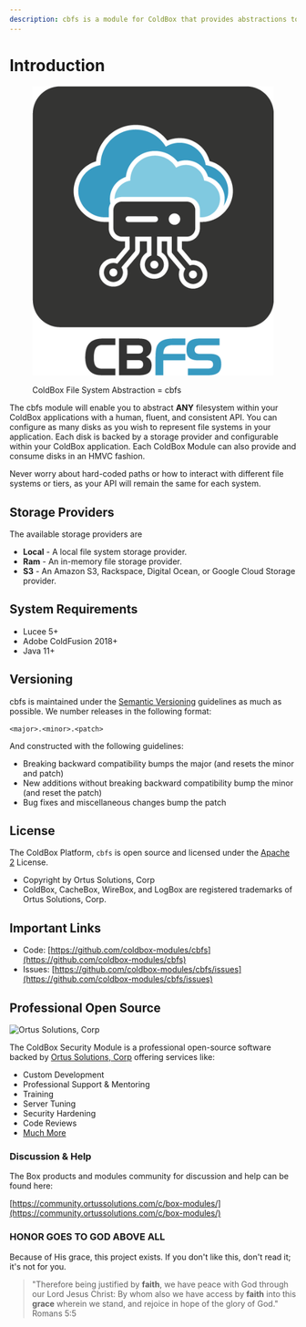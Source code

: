 ```yaml
---
description: cbfs is a module for ColdBox that provides abstractions to any file system.
---
```


# Introduction

<figure><img src=".gitbook/assets/CBFS-M.png" alt=""><figcaption><p>ColdBox File System Abstraction = cbfs</p></figcaption></figure>

The cbfs module will enable you to abstract **ANY** filesystem within your ColdBox applications with a human, fluent, and consistent API. You can configure as many disks as you wish to represent file systems in your application. Each disk is backed by a storage provider and configurable within your ColdBox application. Each ColdBox Module can also provide and consume disks in an HMVC fashion.

Never worry about hard-coded paths or how to interact with different file systems or tiers, as your API will remain the same for each system.

## Storage Providers

The available storage providers are

* **Local** - A local file system storage provider.
* **Ram** - An in-memory file storage provider.
* **S3** - An Amazon S3, Rackspace, Digital Ocean, or Google Cloud Storage provider.

## System Requirements

* Lucee 5+
* Adobe ColdFusion 2018+
* Java 11+

## Versioning

cbfs is maintained under the [Semantic Versioning](https://semver.org) guidelines as much as possible. We number releases in the following format:

```
<major>.<minor>.<patch>
```

And constructed with the following guidelines:

* Breaking backward compatibility bumps the major (and resets the minor and patch)
* New additions without breaking backward compatibility bump the minor (and reset the patch)
* Bug fixes and miscellaneous changes bump the patch

## License

The ColdBox Platform, `cbfs` is open source and licensed under the [Apache 2](http://www.apache.org/licenses/LICENSE-2.0.html) License.

* Copyright by Ortus Solutions, Corp
* ColdBox, CacheBox, WireBox, and LogBox are registered trademarks of Ortus Solutions, Corp.

## Important Links <a href="#important-links" id="important-links"></a>

* Code: [https://github.com/coldbox-modules/cbfs](https://github.com/coldbox-modules/cbfs)
* Issues: [https://github.com/coldbox-modules/cbfs/issues](https://github.com/coldbox-modules/cbfs/issues)

## Professional Open Source <a href="#professional-open-source" id="professional-open-source"></a>

![Ortus Solutions, Corp](https://blobscdn.gitbook.com/v0/b/gitbook-28427.appspot.com/o/assets%2F-LA-UVvG0NM7NpDzssBL%2F-LA-Uaei0WzTH7Su5CR7%2F-LA-UqN1BRXynZ7RUVO7%2Fortussolutions\_button.png?generation=1523647999385555\&alt=media)

The ColdBox Security Module is a professional open-source software backed by [Ortus Solutions, Corp](http://www.ortussolutions.com/services) offering services like:

* Custom Development
* Professional Support & Mentoring
* Training
* Server Tuning
* Security Hardening
* Code Reviews
* [Much More](http://www.ortussolutions.com/services)

### Discussion & Help

The Box products and modules community for discussion and help can be found here:

[https://community.ortussolutions.com/c/box-modules/](https://community.ortussolutions.com/c/box-modules/)

### HONOR GOES TO GOD ABOVE ALL <a href="#honor-goes-to-god-above-all" id="honor-goes-to-god-above-all"></a>

Because of His grace, this project exists. If you don't like this, don't read it; it's not for you.

> "Therefore being justified by **faith**, we have peace with God through our Lord Jesus Christ: By whom also we have access by **faith** into this **grace** wherein we stand, and rejoice in hope of the glory of God." Romans 5:5
